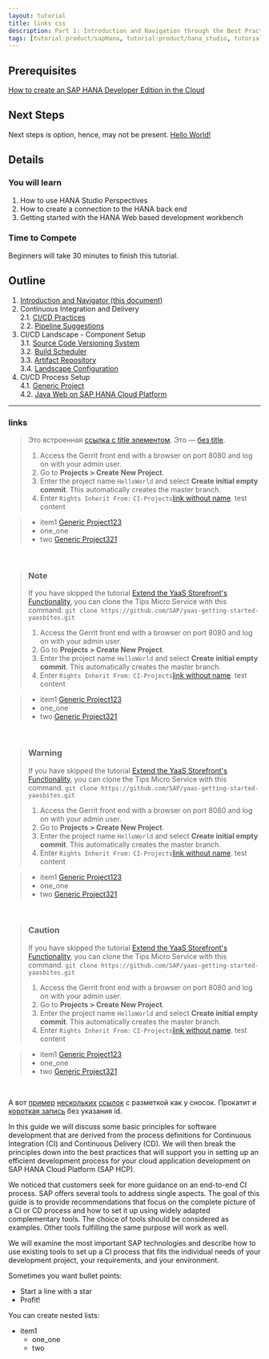 ```yaml
---
layout: tutorial
title: links css
description: Part 1: Introduction and Navigation through the Best Practices Guide
tags: [tutorial:product/sapHana, tutorial:product/hana_studio, tutorial:technology/sql, tutorial:technology/amazon_aws, tutorial:product/hcp, tutorial:interest/gettingstarted, tutorial:product/hcp_web_workbench]
---
```

## Prerequisites  
[How to create an SAP HANA Developer Edition in the Cloud](http://go-qa.sap.com/developer/tutorials/setup-hana-for-cloud.html)

## Next Steps
Next steps is option, hence, may not be present.
[Hello World!](http://go-qa.sap.com/developer/tutorials/hana-web-development-workbench.html)

## Details

### You will learn  

1. How to use HANA Studio Perspectives
2. How to create a connection to the HANA back end
3. Getting started with the HANA Web based development workbench

### Time to Compete

Beginners will take 30 minutes to finish this tutorial.

## Outline

1. [Introduction and Navigator (this document)](http://go.sap.com/developer/tutorials/ci-best-practices-intro.html)  
2. Continuous Integration and Delivery  
2.1. [CI/CD Practices](http://go.sap.com/developer/tutorials/ci-best-practices-ci-cd.html)  
2.2. [Pipeline Suggestions](http://go.sap.com/developer/tutorials/ci-best-practices-pipelines.html)  
3. CI/CD Landscape - Component Setup  
3.1. [Source Code Versioning System](http://go.sap.com/developer/tutorials/ci-best-practices-scm.html)  
3.2. [Build Scheduler](http://go.sap.com/developer/tutorials/ci-best-practices-build.html)  
3.3. [Artifact Repository](http://go.sap.com/developer/tutorials/ci-best-practices-artifacts.html)  
3.4. [Landscape Configuration](http://go.sap.com/developer/tutorials/ci-best-practices-landscape.html)  
4. CI/CD Process Setup  
4.1. [Generic Project](http://go.sap.com/developer/tutorials/ci-best-practices-generic.html)  
4.2. [Java Web on SAP HANA Cloud Platform](http://go.sap.com/developer/tutorials/ci-best-practices-java-hcp.html)  

---


### links

> Это встроенная [ссылка с title элементом](http://example.com/link "Я ссылка"). Это — [без title](http://example.com/link).
> 1. Access the Gerrit front end with a browser on port 8080 and log on with your admin user.
> 2. Go to **Projects > Create New Project**. 
> 3. Enter the project name `HelloWorld` and select **Create initial empty commit**. This automatically creates the master branch.
> 4. Enter `Rights Inherit From:` `CI-Projects`[link without name](https://gerrit-review.googlesource.com/Documentation/cmd-create-project.html).
> test content

> - item1 [Generic Project123](http://go.sap.com/developer/tutorials/ci-best-practices-generic.html)
> - one_one
> - two [Generic Project321](http://go.sap.com/developer/tutorials/ci-best-practices-generic.html)
    
&nbsp;


>### Note
>If you have skipped the tutorial [Extend the YaaS Storefront's Functionality](http://go.sap.com/developer/tutorials/yaas-extend-storefront-functionality-webservice.html), you can clone the Tips Micro Service with this command. `git clone https://github.com/SAP/yaas-getting-started-yaasbites.git`
> 1. Access the Gerrit front end with a browser on port 8080 and log on with your admin user.
> 2. Go to **Projects > Create New Project**. 
> 3. Enter the project name `HelloWorld` and select **Create initial empty commit**. This automatically creates the master branch.
> 4. Enter `Rights Inherit From:` `CI-Projects`[link without name](https://gerrit-review.googlesource.com/Documentation/cmd-create-project.html).
> test content

> - item1 [Generic Project123](http://go.sap.com/developer/tutorials/ci-best-practices-generic.html)
> - one_one
> - two [Generic Project321](http://go.sap.com/developer/tutorials/ci-best-practices-generic.html)

&nbsp;


>### Warning
>If you have skipped the tutorial [Extend the YaaS Storefront's Functionality](http://go.sap.com/developer/tutorials/yaas-extend-storefront-functionality-webservice.html), you can clone the Tips Micro Service with this command. `git clone https://github.com/SAP/yaas-getting-started-yaasbites.git`
> 1. Access the Gerrit front end with a browser on port 8080 and log on with your admin user.
> 2. Go to **Projects > Create New Project**. 
> 3. Enter the project name `HelloWorld` and select **Create initial empty commit**. This automatically creates the master branch.
> 4. Enter `Rights Inherit From:` `CI-Projects`[link without name](https://gerrit-review.googlesource.com/Documentation/cmd-create-project.html).
> test content

> - item1 [Generic Project123](http://go.sap.com/developer/tutorials/ci-best-practices-generic.html)
> - one_one
> - two [Generic Project321](http://go.sap.com/developer/tutorials/ci-best-practices-generic.html)
    
&nbsp;

>### Caution
>If you have skipped the tutorial [Extend the YaaS Storefront's Functionality](http://go.sap.com/developer/tutorials/yaas-extend-storefront-functionality-webservice.html), you can clone the Tips Micro Service with this command. `git clone https://github.com/SAP/yaas-getting-started-yaasbites.git`
> 1. Access the Gerrit front end with a browser on port 8080 and log on with your admin user.
> 2. Go to **Projects > Create New Project**. 
> 3. Enter the project name `HelloWorld` and select **Create initial empty commit**. This automatically creates the master branch.
> 4. Enter `Rights Inherit From:` `CI-Projects`[link without name](https://gerrit-review.googlesource.com/Documentation/cmd-create-project.html).
> test content

> - item1 [Generic Project123](http://go.sap.com/developer/tutorials/ci-best-practices-generic.html)
> - one_one
> - two [Generic Project321](http://go.sap.com/developer/tutorials/ci-best-practices-generic.html)
    
&nbsp;

А вот [пример][1] [нескольких][2] [ссылок][id] с разметкой как у сносок. Прокатит и [короткая запись][] без указания id.

[1]: http://example.com/ "Optional Title Here"
[2]: http://example.com/some
[id]: http://example.com/links (Optional Title Here)
[короткая запись]: http://example.com/short


In this guide we will discuss some basic principles for software development that are derived from the process definitions for Continuous Integration (CI) and Continuous Delivery (CD). We will then break the principles down into the best practices that will support you in setting up an efficient development process for your cloud application development on SAP HANA Cloud Platform (SAP HCP).

We noticed that customers seek for more guidance on an end-to-end CI process. SAP offers several tools to address single aspects.
The goal of this guide is to provide recommendations that focus on the complete picture of a CI or CD process and how to set it
up using widely adapted complementary tools. The choice of tools should be considered as examples. Other tools fulfilling the same purpose will work as well.

We will examine the most important SAP technologies and describe how to use existing tools to set up a CI process that fits the individual needs of your development project, your requirements, and your environment.

Sometimes you want bullet points:

* Start a line with a star
* Profit!

You can create nested lists: 

* item1
    * one_one
    * two

